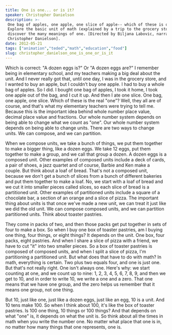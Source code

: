 ```yaml
---
title: One is one... or is it?
speaker: Christopher Danielson
description: >-
 One bag of apples, one apple, one slice of apple-- which of these is one unit?
 Explore the basic unit of math (explained by a trip to the grocery store!) and
 discover the many meanings of one. [Directed by Biljana Labovic, narrated by
 Christopher Danielson].
date: 2012-05-21
tags: ["animation","teded","math","education","food"]
slug: christopher_danielson_one_is_one_or_is_it
---
```


Which is correct: "A dozen eggs is?" Or "A dozen eggs are?" I remember being in elementary
school, and my teachers making a big deal about the unit. And I never really got that,
until one day, I was in the grocery store, and I wanted to buy an apple, but I couldn't
buy one apple. I had to buy a whole bag of apples. So I did. I bought one bag of apples, I
took it home, I took one apple out of the bag, and I cut it up. And then I ate one slice.
One bag, one apple, one slice. Which of these is the real "one"? Well, they all are of
course, and that's what my elementary teachers were trying to tell me. Because this is the
important idea behind whole number place value, decimal place value and fractions. Our
whole number system depends on being able to change what we count as "one". Our whole
number system depends on being able to change units. There are two ways to change units.
We can compose, and we can partition.

When we compose units, we take a bunch of things, we put them together to make a bigger
thing, like a dozen eggs. We take 12 eggs, put them together to make a group, and we call
that group a dozen. A dozen eggs is a composed unit. Other examples of composed units
include a deck of cards, a pair of shoes, a jazz quartet and of course, Barbie and Ken
make a couple. But think about a loaf of bread. That's not a composed unit, because we
don't get a bunch of slices from a bunch of different bakeries and put them together to
make a loaf. No, we start with a loaf of bread and we cut it into smaller pieces called
slices, so each slice of bread is a partitioned unit. Other examples of partitioned units
include a square of a chocolate bar, a section of an orange and a slice of pizza. The
important thing about units is that once we've made a new unit, we can treat it just like
we did the old unit. We can compose composed units, and we can partition partitioned
units. Think about toaster pastries.

They come in packs of two, and then those packs get put together in sets of four to make a
box. So when I buy one box of toaster pastries, am I buying one thing, four things, or
eight things? It depends on the unit. One box, four packs, eight pastries. And when I
share a slice of pizza with a friend, we have to cut "it" into two smaller pieces. So a
box of toaster pastries is composed of composed units, and when I split a slice of pizza,
I'm partitioning a partitioned unit. But what does that have to do with math? In math,
everything is certain. Two plus two equals four, and one is just one. But that's not
really right. One isn't always one. Here's why: we start counting at one, and we count up
to nine: 1, 2, 3, 4, 5, 6, 7, 8, 9, and then we get to 10, and in order to write 10, we
write a one and a zero. That one means that we have one group, and the zero helps us
remember that it means one group, not one thing.

But 10, just like one, just like a dozen eggs, just like an egg, 10 is a unit. And 10 tens
make 100. So when I think about 100, it's like the box of toaster pastries. Is 100 one
thing, 10 things or 100 things? And that depends on what "one" is, it depends on what the
unit is. So think about all the times in math when you write the number one. No matter
what place that one is in, no matter how many things that one represents, one
is.

<!--
ad_duration=0
event="TED-Ed"
external_start_time=0
intro_duration=0
is_subtitle_required="False"
is_talk_featured="False"
language="en"
language_swap="False"
native_language="en"
number_of_related_talks=6
number_of_speakers=1
number_of_subtitled_videos=0
number_of_tags=5
number_of_talk_download_languages=24
number_of_talk_more_resources=0
number_of_talk_recommendations=0
number_of_talks_take_actions=0
post_ad_duration=0
published_timestamp="2020-01-30 19:32:42"
recording_date="2012-05-21"
speaker_is_published=0
speaker_name="Christopher Danielson"
talk_name="One is one... or is it?"
talks_tags=["animation","teded","math","education","food"]
url_webpage="https://www.ted.com/talks/christopher_danielson_one_is_one_or_is_it"
video_type_name="TED-Ed Original"
-->